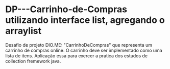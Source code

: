 # DP---Carrinho-de-Compras utilizando interface list, agregando o arraylist
Desafio de projeto DIO.ME:  "CarrinhoDeCompras" que representa um carrinho de compras online. O carrinho deve ser implementado como uma lista de itens. Aplicação essa para exercer a pratica dos estudos de collection fremework java.
